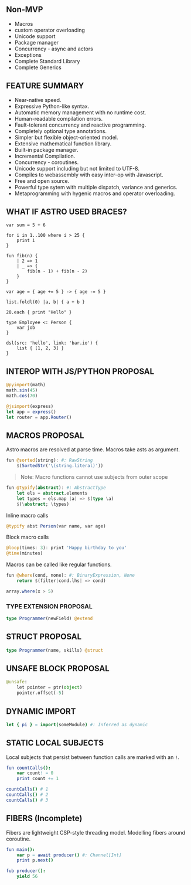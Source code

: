 ## Non-MVP
- Macros
- custom operator overloading
- Unicode support
- Package manager
- Concurrency - async and actors
- Exceptions
- Complete Standard Library
- Complete Generics

## FEATURE SUMMARY
- Near-native speed.
- Expressive Python-like syntax.
- Automatic memory management with no runtime cost.
- Human-readable compilation errors.
- Fault-tolerant concurrency and reactive programming.
- Completely optional type annotations.
- Simpler but flexible object-oriented model.
- Extensive mathematical function library.
- Built-in package manager.
- Incremental Compilation.
- Concurrency - coroutines.
- Unicode support including but not limited to UTF-8.
- Compiles to webassembly with easy inter-op with Javascript.
- Free and open source.
- Powerful type sytem with multiple dispatch, variance and generics.
- Metaprogramming with hygenic macros and operator overloading.

## WHAT IF ASTRO USED BRACES?
```pony
var sum = 5 + 6

for i in 1..100 where i > 25 {
    print i
}

fun fib(n) {
    | 2 => 1
    | _ => {
        fib(n - 1) + fib(n - 2)
    }
}

var age = { age += 5 } -> { age -= 5 }

list.foldl(0) |a, b| { a + b }

20.each { print "Hello" }

type Employee <: Person {
    var job
}

dsl(src: 'hello', link: 'bar.io') {
    list { [1, 2, 3] }
}
```

## INTEROP WITH JS/PYTHON PROPOSAL
```julia
@pyimport(math)
math.sin(45)
math.cos(70)

@jsimport(express)
let app = express()
let router = app.Router()
```

## MACROS PROPOSAL
Astro macros are resolved at parse time.
Macros take asts as argument.
```julia
fun @sorted(string): #: RawString
    $(SortedStr('\(string.literal)'))
```

> Note: Macro functions cannot use subjects from outer scope
```julia
fun @typify(abstract): #: AbstractType
    let els = abstract.elements
    let types = els.map |a| => $(type \a)
    $(\abstract; \types)
```

Inline macro calls
```julia
@typify abst Person(var name, var age)
```

Block macro calls
```julia
@loop(times: 3): print 'Happy birthday to you'
@time(minutes)
```

Macros can be called like regular functions.
```julia
fun @where(cond, none): #: BinaryExpression, None
    return $(filter|cond.lhs| => cond)

array.where(x > 5)
```

### TYPE EXTENSION PROPOSAL
```julia
type Programmer(newField) @extend
```

## STRUCT PROPOSAL
```julia
type Programmer(name, skills) @struct
```

## UNSAFE BLOCK PROPOSAL
```python
@unsafe:
    let pointer = ptr(object)
    pointer.offset(-5)
```

## DYNAMIC IMPORT
```nim
let { pi } = import(someModule) #: Inferred as dynamic
```

## STATIC LOCAL SUBJECTS
Local subjects that persist between function calls are marked with an `!`.
```nim
fun countCalls():
    var count! = 0
    print count += 1

countCalls() # 1
countCalls() # 2
countCalls() # 3
```

## FIBERS (Incomplete)
Fibers are lightweight CSP-style threading model.
Modelling fibers around coroutine.
```nim
fun main():
    var p = await producer() #: Channel[Int]
    print p.next()

fub producer():
    yield 56
```
